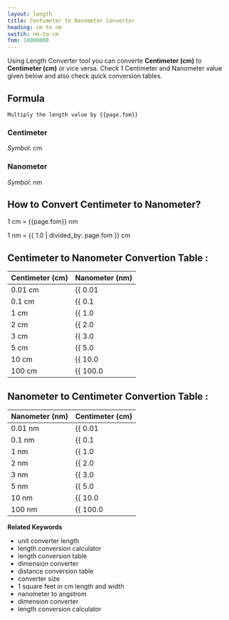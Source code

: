 ```yaml
---
layout: length
title: Centimeter to Nanometer Converter
heading: cm to nm
switch: nm-to-cm
fom: 10000000
---
```


Using Length Converter tool you can converte **Centimeter (cm)** to **Centimeter (cm)** or vice versa. Check 1 Centimeter and Nanometer value given below and also check quick conversion tables.

## Formula
`Multiply the length value by {{page.fom}}`

### Centimeter
*Symbol*: cm

### Nanometer
*Symbol*: nm

## How to Convert Centimeter to Nanometer?
1 cm = {{page.fom}} nm

1 nm = {{ 1.0 | divided_by: page.fom }} cm

## Centimeter to Nanometer Convertion Table :

| Centimeter (cm) | Nanometer (nm) |
| ---- | ---- |
| 0.01 cm | {{ 0.01 | times: page.fom | round: 12 }} nm |
| 0.1 cm | {{ 0.1 | times: page.fom | round: 12 }} nm |
| 1 cm | {{ 1.0 | times: page.fom | round: 12 }} nm |
| 2 cm | {{ 2.0 | times: page.fom | round: 12 }} nm |
| 3 cm | {{ 3.0 | times: page.fom | round: 12 }} nm |
| 5 cm | {{ 5.0 | times: page.fom | round: 12 }} nm |
| 10 cm | {{ 10.0 | times: page.fom | round: 12 }} nm |
| 100 cm | {{ 100.0 | times: page.fom | round: 12 }} nm |

## Nanometer to Centimeter Convertion Table :

| Nanometer (nm) | Centimeter (cm) |
| ---- | ---- |
| 0.01 nm | {{ 0.01 | divided_by: page.fom | round: 12 }} cm |
| 0.1 nm | {{ 0.1 | divided_by: page.fom | round: 12 }} cm |
| 1 nm | {{ 1.0 | divided_by: page.fom | round: 12 }} cm |
| 2 nm | {{ 2.0 | divided_by: page.fom | round: 12 }} cm |
| 3 nm | {{ 3.0 | divided_by: page.fom | round: 12 }} cm |
| 5 nm | {{ 5.0 | divided_by: page.fom | round: 12 }} cm |
| 10 nm | {{ 10.0 | divided_by: page.fom | round: 12 }} cm |
| 100 nm | {{ 100.0 | divided_by: page.fom | round: 12 }} cm |

<script>
selectInput[3].selected = true
selectOutput[0].selected = true
</script>

  **Related Keywords**

  <ul class='relatedKeyword'>
    <li>unit converter length</li>
    <li>length conversion calculator</li>
    <li>length conversion table</li>
    <li>dimension converter</li>
    <li>distance conversion table</li>
    <li>converter size</li>
    <li>1 square feet in cm length and width</li>
    <li>nanometer to angstrom</li>
    <li>dimension converter</li>
    <li>length conversion calculator</li>
  </ul>
  